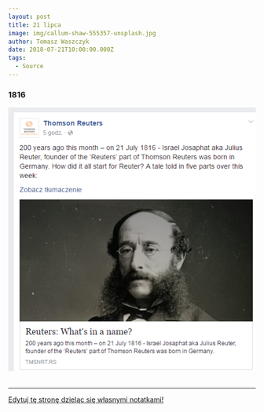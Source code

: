 ```yaml
---
layout: post
title: 21 lipca
image: img/callum-shaw-555357-unsplash.jpg
author: Tomasz Waszczyk
date: 2018-07-21T10:00:00.000Z
tags:
  - Source
---
```


### 1816

<img src="./img/july/reuters.png"/><br><br>

---

<a href="https://github.com/TomaszWaszczyk/historia.waszczyk.com/edit/master/src/content/july-1.md" target="_blank">Edytuj tę stronę dzieląc się własnymi notatkami!</a>